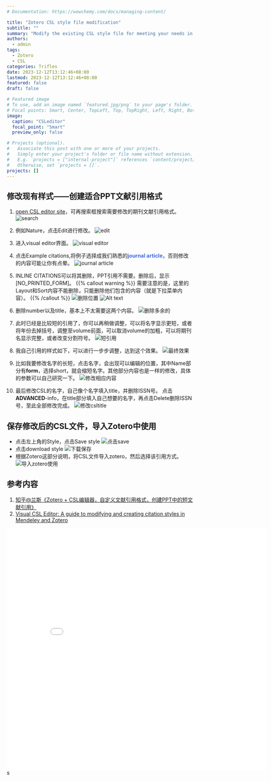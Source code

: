 ```yaml
---
# Documentation: https://wowchemy.com/docs/managing-content/

title: "Zotero CSL style file modification"
subtitle: ""
summary: "Modify the existing CSL style file for meeting your needs in journal citation "
authors: 
  - admin
tags: 
  - Zotero
  - CSL
categories: Trifles
date: 2023-12-12T13:12:46+08:00
lastmod: 2023-12-12T13:12:46+08:00
featured: false
draft: false

# Featured image
# To use, add an image named `featured.jpg/png` to your page's folder.
# Focal points: Smart, Center, TopLeft, Top, TopRight, Left, Right, BottomLeft, Bottom, BottomRight.
image:
  caption: "CSLeditor"
  focal_point: "Smart"
  preview_only: false

# Projects (optional).
#   Associate this post with one or more of your projects.
#   Simply enter your project's folder or file name without extension.
#   E.g. `projects = ["internal-project"]` references `content/project/deep-learning/index.md`.
#   Otherwise, set `projects = []`.
projects: []
---
```

## 修改现有样式——创建适合PPT文献引用格式
1. [open CSL editor site](https://editor.citationstyles.org/about/)，可再搜索框搜索需要修改的期刊文献引用格式。
![search](image.png)

2. 例如Nature，点击Edit进行修改。
![edit](image-1.png)

3. 进入visual editor界面。
![visual editor](image-2.png)

4. 点击Example citations,将例子选择成我们熟悉的<font color=royalblue>**journal article**</font>，否则修改的内容可能让你有点晕。
![journal article](image-3.png)

5. INLINE CITATIONS可以将其删除，PPT引用不需要。删除后，显示[NO_PRINTED_FORM]。
{{% callout warning %}}
需要注意的是，这里的Layout和Sort内容不能删除，只能删除他们包含的内容（就是下拉菜单内容）。
{{% /callout %}}
![删除位置](image-4.png)
![Alt text](image-5.png)

6. 删除number以及title，基本上不太需要这两个内容。
![删除多余的](image-6.png)

7. 此时已经是比较短的引用了，你可以再稍做调整，可以将名字显示更短，或者将年份去掉括号，调整至volume前面，可以取消volume的加粗，可以将期刊名显示完整，或者改变分割符号。
 ![短引用](image-7.png)
8. 我自己引用的样式如下，可以进行一步步调整，达到这个效果。
![最终效果](image-8.png)
9. 比如我要修改名字的长短，点击名字，会出现可以编辑的位置，其中Name部分有**form**，选择short，就会缩短名字。其他部分内容也是一样的修改，具体的参数可以自己研究一下。
![修改相应内容](image-9.png)
10. 最后修改CSL的名字，自己像个名字填入title，并删除ISSN号。
点击**ADVANCED**-info，在title部分填入自己想要的名字，再点击Delete删除ISSN号，至此全部修改完成。
![修改csltitle](image-12.png)
## 保存修改后的CSL文件，导入Zotero中使用
- 点击左上角的Style，点击Save style
![点击save](image-10.png)
- 点击download style
![下载保存](image-11.png)
- 根据Zotero这部分说明，将CSL文件导入zotero，然后选择该引用方式。
![导入zotero使用](image-13.png)
## 参考内容
1. [知乎@兰斯《Zotero + CSL编辑器，自定义文献引用格式，创建PPT中的短文献引用》](https://zhuanlan.zhihu.com/p/185026280)
2. [Visual CSL Editor: A guide to modifying and creating citation styles in Mendeley and Zotero](https://www.researchgate.net/publication/359256507_Visual_CSL_Editor_A_guide_to_modifying_and_creating_citation_styles_in_Mendeley_and_Zotero)
<center><embed src="VisualCSLEditorGuide.pdf" width="700" height="650"></center>s